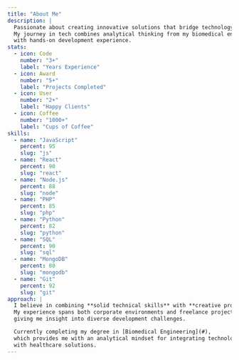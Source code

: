 ```yaml
---
title: "About Me"
description: |
  Passionate about creating innovative solutions that bridge technology and real-world problems.
  My journey in tech combines analytical thinking from my biomedical engineering background
  with hands-on development experience.
stats:
  - icon: Code
    number: "3+"
    label: "Years Experience"
  - icon: Award
    number: "5+"
    label: "Projects Completed"
  - icon: User
    number: "2+"
    label: "Happy Clients"
  - icon: Coffee
    number: "1000+"
    label: "Cups of Coffee"
skills:
  - name: "JavaScript"
    percent: 95
    slug: "js"
  - name: "React"
    percent: 90
    slug: "react"
  - name: "Node.js"
    percent: 88
    slug: "node"
  - name: "PHP"
    percent: 85
    slug: "php"
  - name: "Python"
    percent: 82
    slug: "python"
  - name: "SQL"
    percent: 90
    slug: "sql"
  - name: "MongoDB"
    percent: 80
    slug: "mongodb"
  - name: "Git"
    percent: 92
    slug: "git"
approach: |
  I believe in combining **solid technical skills** with **creative problem-solving**.
  My experience spans both corporate environments and freelance projects,
  giving me insight into diverse development challenges.

  Currently completing my degree in [Biomedical Engineering](#),
  which provides me with an analytical mindset for integrating technology
  with healthcare solutions.
---
```

